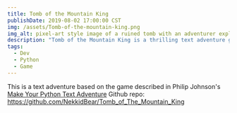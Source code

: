 ```yaml
---
title: Tomb of the Mountain King
publishDate: 2019-08-02 17:00:00 CST
img: /assets/Tomb-of-the-mountain-king.png
img_alt: pixel-art style image of a ruined tomb with an adventurer exploring it.
description: "Tomb of the Mountain King is a thrilling text adventure game, inspired by Philip Johnson's 'Make Your Python Text Adventure'. Navigate through the ruins, solve puzzles, and uncover the secrets of the tomb in this immersive Python-based game."
tags:
  - Dev
  - Python
  - Game
---
```

This is a text adventure based on the game described in Philip Johnson's <u>Make Your Python Text Adventure</u>
Github repo: <https://github.com/NekkidBear/Tomb_of_The_Mountain_King>
